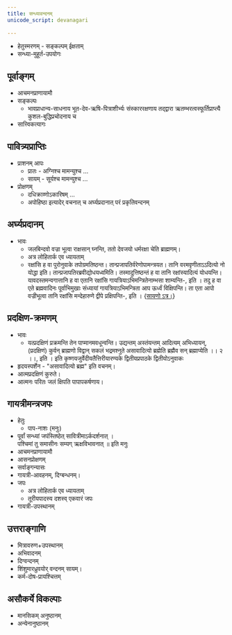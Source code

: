 ```yaml
---  
title: सन्ध्यावन्दनम्
unicode_script: devanagari  
  
---  
```


- हेतुस्मरणम् - सङ्कल्पम् ईक्षताम्
- सन्ध्या-मुहूर्त-उपयोगः

## पूर्वाङ्गम्

- आचमनप्राणायामौ
- सङ्कल्पः
  - भावप्राधान्य-साधनाय भूत-देव-ऋषि-पित्राशीर्भ्यः संस्काररक्षणाय तद्द्वारा ऋतम्भरत्वस्फूर्तिप्राप्त्यै कुशल-बुद्धिप्रचोदनाय च
- सात्त्विकत्यागः

## पावित्र्यप्राप्तिः

- प्राशनम् आपः
  - प्रातः - अग्निश्च मामन्युश्च …
  - सायम् - सूर्यश्च मामन्युश्च …
- प्रोक्षणम्
  - दधिक्राव्णोऽकारिषम् …
  - अपोहिष्ठा इत्यादेर् वचनात् च अर्घ्यप्रदानात् परं प्रकृतिवन्दनम्

## अर्घ्यप्रदानम्

- भावः
  - जलबिन्दवो वज्रा भूत्वा राक्षसान् घ्नन्ति, ततो देवजयो धर्मरक्षा चेति ब्राह्मणम्।
  - अत्र लोहितार्क एव ध्यायताम्
  - रक्षांसि ह वा पुरोनुवाके तपोग्रमतिष्ठन्त। तान्प्रजापतिर्वरेणोपामन्त्रयत। तानि वरमवृणीताऽऽदित्यो नो योद्धा इति। तान्प्रजापतिरब्रवीद्योधयध्वमिति। तस्मादुत्तिष्ठन्तं ह वा तानि रक्षांस्यादित्यं योधयन्ति। यावदस्तमन्वगात्तानि ह वा एतानि रक्षांसि गायत्रियाऽभिमन्त्रितेनाम्भसा शाम्यन्ति-, इति । तदु ह वा एते ब्रह्मवादिनः पूर्वाभिमुखाः संध्यायां गायत्रियाऽभिमन्त्रिता आप ऊर्ध्वं विक्षिपन्ति। ता एता आपो वज्रीभूत्वा तानि रक्षांसि मन्देहारुणे द्वीपे प्रक्षिपन्ति-, इति । {[सायणो ऽत्र।](https://archive.org/stream/taittiriya/taittiriya_aranyaka_bhaskara_01#page/n193/mode/2up)}

## प्रदक्षिण-क्रमणम्

- भावः
  - यत्प्रदक्षिणं प्रक्रमन्ति तेन पाप्मानमवधून्वन्ति। उद्यन्तम् अस्तंयन्तम् आदित्यम् अभिध्यायन्, (प्रदक्षिणं) कुर्वन् ब्राह्मणो विद्वान् सकलं भद्रमश्नुते असावादित्यो ब्रह्मेति ब्रह्मैव सन् ब्रह्माप्येति  ।। २ ।।, इति । इति कृष्णयजुर्वेदीयतैत्तिरीयारण्यके द्वितीयप्रपाठके द्वितीयोऽनुवाकः
- हृदयस्पर्शेन - "असावादित्यो ब्रह्म" इति वचनम्।
- आत्मप्रदक्षिणं कुरुते।
- आत्मनः परितः जलं क्षिपति पापापकर्षणाय।

## गायत्रीमन्त्रजपः

- हेतुः
  - पाप-नाशः (मनुः)
- पूर्वां सन्ध्यां जपंस्तिष्ठेत् सावित्रीमाऽर्कदर्शनात् ।   
पश्चिमां तु समासीनः सम्यग् ऋक्षविभावनात् ॥ इति मनुः
- आचमनप्राणायामौ
- आसनप्रोक्षणम्
- सर्वाङ्गन्यासः
- गायत्री-आवहनम्, दिग्बन्धनम्।
- जपः
  - अत्र लोहितार्क एव ध्यायताम्
  - तूरीयपादस्य दशस्व् एकवारं जपः
- गायत्री-उपस्थानम्

## उत्तराङ्गाणि

- मित्रावरुण+उपस्थानम्
- अभिवादनम्
- दिग्वन्दनम्
- शिंशुमारध्रुवयोर् वन्दनम् सायम्।
- कर्म-दोष-प्रायश्चित्तम्

## असौकर्ये विकल्पाः

- मानसिकम् अनुष्ठानम्
- अन्येनानुष्ठानम्
